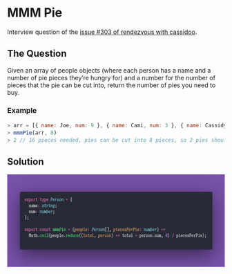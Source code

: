 # MMM Pie

Interview question of the [issue #303 of rendezvous with cassidoo](https://buttondown.email/cassidoo/archive/8309/).

## The Question

Given an array of people objects (where each person has a name and a number of pie pieces they’re
hungry for) and a number for the number of pieces that the pie can be cut into, return the number
of pies you need to buy.

### Example

```js
> arr = [{ name: Joe, num: 9 }, { name: Cami, num: 3 }, { name: Cassidy, num: 4 }]
> mmmPie(arr, 8)
> 2 // 16 pieces needed, pies can be cut into 8 pieces, so 2 pies should be bought
```

## Solution

![Code Polaroid](./code-screenshot.png)
